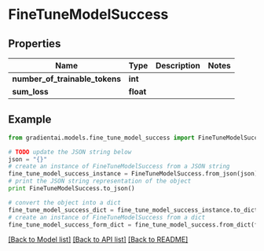 # FineTuneModelSuccess


## Properties
Name | Type | Description | Notes
------------ | ------------- | ------------- | -------------
**number_of_trainable_tokens** | **int** |  | 
**sum_loss** | **float** |  | 

## Example

```python
from gradientai.models.fine_tune_model_success import FineTuneModelSuccess

# TODO update the JSON string below
json = "{}"
# create an instance of FineTuneModelSuccess from a JSON string
fine_tune_model_success_instance = FineTuneModelSuccess.from_json(json)
# print the JSON string representation of the object
print FineTuneModelSuccess.to_json()

# convert the object into a dict
fine_tune_model_success_dict = fine_tune_model_success_instance.to_dict()
# create an instance of FineTuneModelSuccess from a dict
fine_tune_model_success_form_dict = fine_tune_model_success.from_dict(fine_tune_model_success_dict)
```
[[Back to Model list]](../README.md#documentation-for-models) [[Back to API list]](../README.md#documentation-for-api-endpoints) [[Back to README]](../README.md)


